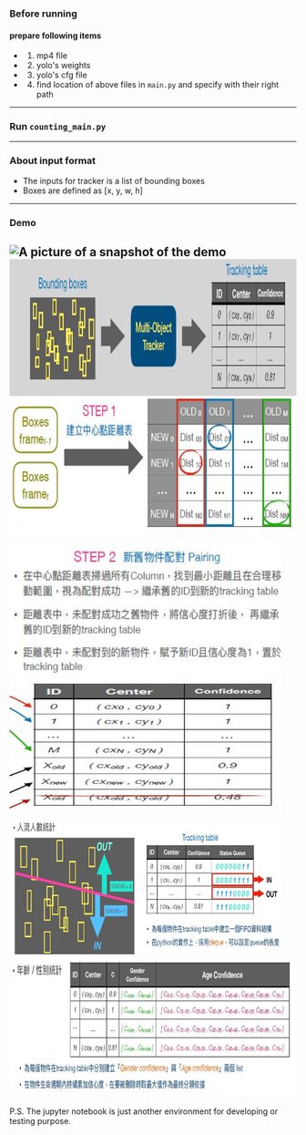 ### Before running
#### prepare following items
* 1. mp4 file
* 2. yolo's weights
* 3. yolo's cfg file
* 4. find location of above files in `main.py` and specify with their right path
---
### Run `counting_main.py`
---
### About input format
* The inputs for tracker is a list of bounding boxes
* Boxes are defined as [x, y, w, h]
---
### Demo
![A picture of a snapshot of the demo](https://i.imgur.com/cldZbR7.jpg)
<img src="https://github.com/erichsiao1106/MOT_peoplecounting/blob/main/t1.JPG" width="720" height="240" /><br>
<img src="https://github.com/erichsiao1106/MOT_peoplecounting/blob/main/t2.JPG" width="720" height="240" /><br>
<img src="https://github.com/erichsiao1106/MOT_peoplecounting/blob/main/t3.JPG" width="480" height="240" /><br>
<img src="https://github.com/erichsiao1106/MOT_peoplecounting/blob/main/t4.JPG" width="480" height="240" /><br>
<img src="https://github.com/erichsiao1106/MOT_peoplecounting/blob/main/t5.JPG" width="480" height="240" /><br>
<img src="https://github.com/erichsiao1106/MOT_peoplecounting/blob/main/t6.JPG" width="720" height="240" /><br>
---
P.S. The jupyter notebook is just another environment for developing or testing purpose.
